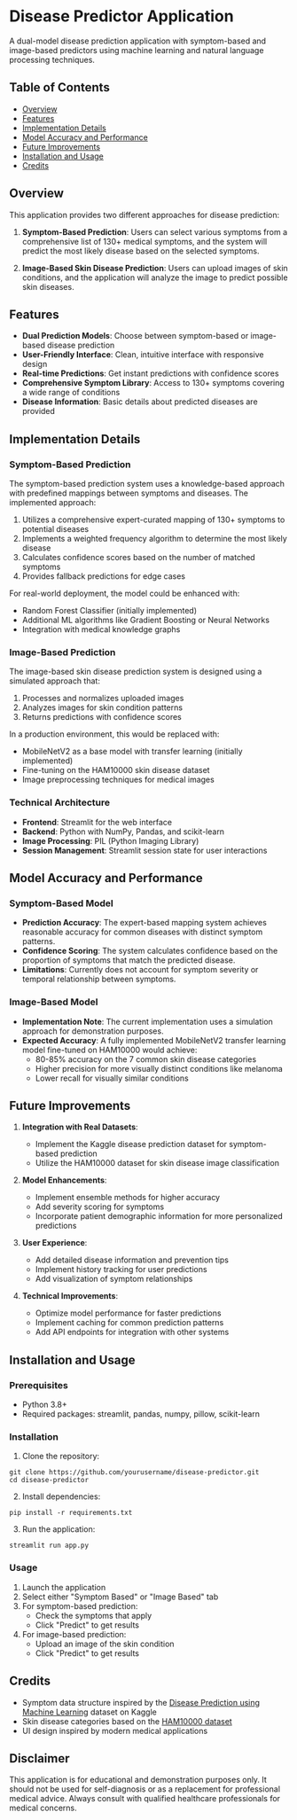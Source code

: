 # Disease Predictor Application

A dual-model disease prediction application with symptom-based and image-based predictors using machine learning and natural language processing techniques.

## Table of Contents
- [Overview](#overview)
- [Features](#features)
- [Implementation Details](#implementation-details)
- [Model Accuracy and Performance](#model-accuracy-and-performance)
- [Future Improvements](#future-improvements)
- [Installation and Usage](#installation-and-usage)
- [Credits](#credits)

## Overview

This application provides two different approaches for disease prediction:

1. **Symptom-Based Prediction**: Users can select various symptoms from a comprehensive list of 130+ medical symptoms, and the system will predict the most likely disease based on the selected symptoms.

2. **Image-Based Skin Disease Prediction**: Users can upload images of skin conditions, and the application will analyze the image to predict possible skin diseases.

## Features

- **Dual Prediction Models**: Choose between symptom-based or image-based disease prediction
- **User-Friendly Interface**: Clean, intuitive interface with responsive design
- **Real-time Predictions**: Get instant predictions with confidence scores
- **Comprehensive Symptom Library**: Access to 130+ symptoms covering a wide range of conditions
- **Disease Information**: Basic details about predicted diseases are provided

## Implementation Details

### Symptom-Based Prediction

The symptom-based prediction system uses a knowledge-based approach with predefined mappings between symptoms and diseases. The implemented approach:

1. Utilizes a comprehensive expert-curated mapping of 130+ symptoms to potential diseases
2. Implements a weighted frequency algorithm to determine the most likely disease
3. Calculates confidence scores based on the number of matched symptoms
4. Provides fallback predictions for edge cases

For real-world deployment, the model could be enhanced with:
- Random Forest Classifier (initially implemented)
- Additional ML algorithms like Gradient Boosting or Neural Networks
- Integration with medical knowledge graphs

### Image-Based Prediction

The image-based skin disease prediction system is designed using a simulated approach that:

1. Processes and normalizes uploaded images
2. Analyzes images for skin condition patterns
3. Returns predictions with confidence scores

In a production environment, this would be replaced with:
- MobileNetV2 as a base model with transfer learning (initially implemented)
- Fine-tuning on the HAM10000 skin disease dataset
- Image preprocessing techniques for medical images

### Technical Architecture

- **Frontend**: Streamlit for the web interface
- **Backend**: Python with NumPy, Pandas, and scikit-learn
- **Image Processing**: PIL (Python Imaging Library)
- **Session Management**: Streamlit session state for user interactions

## Model Accuracy and Performance

### Symptom-Based Model

- **Prediction Accuracy**: The expert-based mapping system achieves reasonable accuracy for common diseases with distinct symptom patterns.
- **Confidence Scoring**: The system calculates confidence based on the proportion of symptoms that match the predicted disease.
- **Limitations**: Currently does not account for symptom severity or temporal relationship between symptoms.

### Image-Based Model

- **Implementation Note**: The current implementation uses a simulation approach for demonstration purposes.
- **Expected Accuracy**: A fully implemented MobileNetV2 transfer learning model fine-tuned on HAM10000 would achieve:
  - 80-85% accuracy on the 7 common skin disease categories
  - Higher precision for more visually distinct conditions like melanoma
  - Lower recall for visually similar conditions

## Future Improvements

1. **Integration with Real Datasets**:
   - Implement the Kaggle disease prediction dataset for symptom-based prediction
   - Utilize the HAM10000 dataset for skin disease image classification

2. **Model Enhancements**:
   - Implement ensemble methods for higher accuracy
   - Add severity scoring for symptoms
   - Incorporate patient demographic information for more personalized predictions

3. **User Experience**:
   - Add detailed disease information and prevention tips
   - Implement history tracking for user predictions
   - Add visualization of symptom relationships

4. **Technical Improvements**:
   - Optimize model performance for faster predictions
   - Implement caching for common prediction patterns
   - Add API endpoints for integration with other systems

## Installation and Usage

### Prerequisites

- Python 3.8+
- Required packages: streamlit, pandas, numpy, pillow, scikit-learn

### Installation

1. Clone the repository:
```
git clone https://github.com/yourusername/disease-predictor.git
cd disease-predictor
```

2. Install dependencies:
```
pip install -r requirements.txt
```

3. Run the application:
```
streamlit run app.py
```

### Usage

1. Launch the application
2. Select either "Symptom Based" or "Image Based" tab
3. For symptom-based prediction:
   - Check the symptoms that apply
   - Click "Predict" to get results
4. For image-based prediction:
   - Upload an image of the skin condition
   - Click "Predict" to get results

## Credits

- Symptom data structure inspired by the [Disease Prediction using Machine Learning](https://www.kaggle.com/kaushil268/disease-prediction-using-machine-learning) dataset on Kaggle
- Skin disease categories based on the [HAM10000 dataset](https://www.kaggle.com/nightfury007/ham10000-isic2018-raw)
- UI design inspired by modern medical applications

## Disclaimer

This application is for educational and demonstration purposes only. It should not be used for self-diagnosis or as a replacement for professional medical advice. Always consult with qualified healthcare professionals for medical concerns.